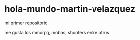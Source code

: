 # hola-mundo-martin-velazquez 

mi primer repositorio 

me gusta los mmorpg, mobas, shooters entre otros 
